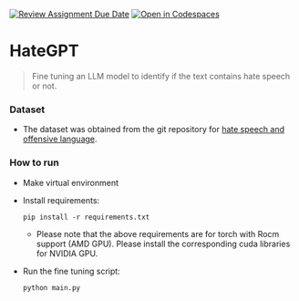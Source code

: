 
[![Review Assignment Due Date](https://classroom.github.com/assets/deadline-readme-button-22041afd0340ce965d47ae6ef1cefeee28c7c493a6346c4f15d667ab976d596c.svg)](https://classroom.github.com/a/QBoGvLZa)
[![Open in Codespaces](https://classroom.github.com/assets/launch-codespace-2972f46106e565e64193e422d61a12cf1da4916b45550586e14ef0a7c637dd04.svg)](https://classroom.github.com/open-in-codespaces?assignment_repo_id=18224143)

# HateGPT

> Fine tuning an LLM model to identify if the text contains hate speech or not.

### Dataset

- The dataset was obtained from the git repository for [hate speech and offensive language](https://github.com/t-davidson/hate-speech-and-offensive-language).

### How to run

- Make virtual environment
- Install requirements:
    ```
    pip install -r requirements.txt
    ```
    - Please note that the above requirements are for torch with Rocm support (AMD GPU). Please install the corresponding cuda libraries for NVIDIA GPU.

- Run the fine tuning script:
    ```
    python main.py
    ```